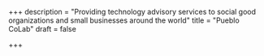 +++
description = "Providing technology advisory services to social good organizations and small businesses around the world"
title = "Pueblo CoLab"
draft = false

+++
